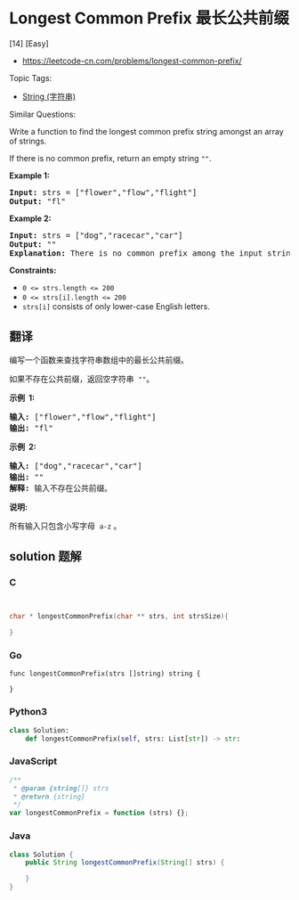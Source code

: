 # Longest Common Prefix 最长公共前缀

[14] [Easy]

- https://leetcode-cn.com/problems/longest-common-prefix/

Topic Tags:

- [String (字符串)](https://leetcode-cn.com/tag/string/)

Similar Questions:

Write a function to find the longest common prefix string amongst an array of strings.

If there is no common prefix, return an empty string `""`.

**Example 1:**

<pre><strong>Input:</strong> strs = ["flower","flow","flight"]
<strong>Output:</strong> "fl"
</pre>

**Example 2:**

<pre><strong>Input:</strong> strs = ["dog","racecar","car"]
<strong>Output:</strong> ""
<strong>Explanation:</strong> There is no common prefix among the input strings.
</pre>

**Constraints:**

- `0 <= strs.length <= 200`
- `0 <= strs[i].length <= 200`
- `strs[i]` consists of only lower-case English letters.

## 翻译

编写一个函数来查找字符串数组中的最长公共前缀。

如果不存在公共前缀，返回空字符串  `""`。

**示例  1:**

<pre><strong>输入: </strong>["flower","flow","flight"]
<strong>输出:</strong> "fl"
</pre>

**示例  2:**

<pre><strong>输入: </strong>["dog","racecar","car"]
<strong>输出:</strong> ""
<strong>解释:</strong> 输入不存在公共前缀。
</pre>

**说明:**

所有输入只包含小写字母  `a-z` 。

## solution 题解

### C

```c


char * longestCommonPrefix(char ** strs, int strsSize){

}
```

### Go

```golang
func longestCommonPrefix(strs []string) string {

}
```

### Python3

```python
class Solution:
    def longestCommonPrefix(self, strs: List[str]) -> str:
```

### JavaScript

```javascript
/**
 * @param {string[]} strs
 * @return {string}
 */
var longestCommonPrefix = function (strs) {};
```

### Java

```java
class Solution {
    public String longestCommonPrefix(String[] strs) {

    }
}
```
